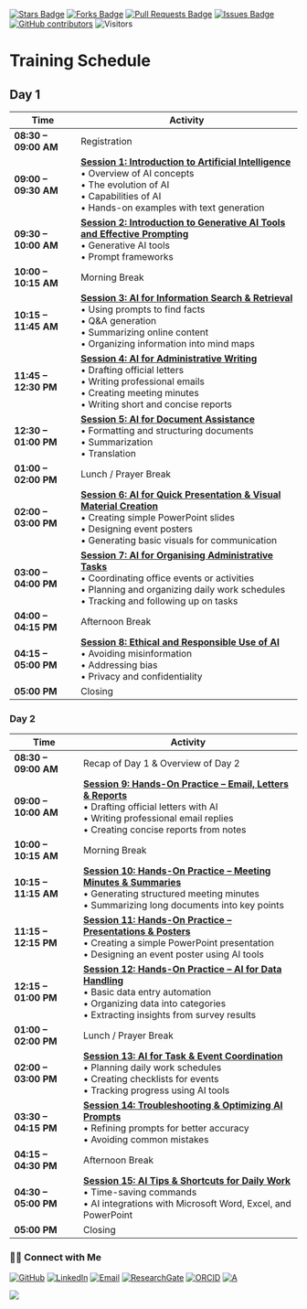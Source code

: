 <a href="https://github.com/drshahizan/short-course/stargazers"><img src="https://img.shields.io/github/stars/drshahizan/short-course" alt="Stars Badge"/></a>
<a href="https://github.com/drshahizan/short-course/network/members"><img src="https://img.shields.io/github/forks/drshahizan/short-course" alt="Forks Badge"/></a>
<a href="https://github.com/drshahizan/short-course/pulls"><img src="https://img.shields.io/github/issues-pr/drshahizan/short-course" alt="Pull Requests Badge"/></a>
<a href="https://github.com/drshahizan/short-course"><img src="https://img.shields.io/github/issues/drshahizan/short-course" alt="Issues Badge"/></a>
<a href="https://github.com/drshahizan/short-course/graphs/contributors"><img alt="GitHub contributors" src="https://img.shields.io/github/contributors/drshahizan/short-course?color=2b9348"></a>
![Visitors](https://api.visitorbadge.io/api/visitors?path=https%3A%2F%2Fgithub.com%2Fdrshahizan%2Fshort-course&labelColor=%23d9e3f0&countColor=%23697689&style=flat)

# Training Schedule

## **Day 1**

| **Time**             | **Activity** |
| -------------------- | --------------------------------------------------------------------------------------------------------------------------------------------------------------------------------------------------- |
| **08:30 – 09:00 AM** | Registration |
| **09:00 – 09:30 AM** | **[Session 1: Introduction to Artificial Intelligence](https://github.com/drshahizan/short-course/blob/main/workshop/25ppspace/materials/sesi01.md)** <br> • Overview of AI concepts <br> • The evolution of AI <br> • Capabilities of AI <br> • Hands-on examples with text generation            |
| **09:30 – 10:00 AM** | **[Session 2: Introduction to Generative AI Tools and Effective Prompting](https://github.com/drshahizan/short-course/blob/main/workshop/25ppspace/materials/sesi02.md)** <br> • Generative AI tools <br> • Prompt frameworks |
| **10:00 – 10:15 AM** | Morning Break |
| **10:15 – 11:45 AM** | **[Session 3: AI for Information Search & Retrieval](https://github.com/drshahizan/short-course/blob/main/workshop/25ppspace/materials/sesi03.md)** <br> • Using prompts to find facts <br> • Q\&A generation <br> • Summarizing online content <br> • Organizing information into mind maps       |
| **11:45 – 12:30 PM** | **[Session 4: AI for Administrative Writing](https://github.com/drshahizan/short-course/blob/main/workshop/25ppspace/materials/sesi04.md)** <br> • Drafting official letters <br> • Writing professional emails <br> • Creating meeting minutes <br> • Writing short and concise reports           |
| **12:30 – 01:00 PM** | **[Session 5: AI for Document Assistance](https://github.com/drshahizan/short-course/blob/main/workshop/25ppspace/materials/sesi05.md)** <br> • Formatting and structuring documents <br> • Summarization <br> • Translation |
| **01:00 – 02:00 PM** | Lunch / Prayer Break |
| **02:00 – 03:00 PM** | **[Session 6: AI for Quick Presentation & Visual Material Creation](https://github.com/drshahizan/short-course/blob/main/workshop/25ppspace/materials/sesi06.md)** <br> • Creating simple PowerPoint slides <br> • Designing event posters <br> • Generating basic visuals for communication       |
| **03:00 – 04:00 PM** | **[Session 7: AI for Organising Administrative Tasks](https://github.com/drshahizan/short-course/blob/main/workshop/25ppspace/materials/sesi07.md)** <br> • Coordinating office events or activities <br> • Planning and organizing daily work schedules <br> • Tracking and following up on tasks |
| **04:00 – 04:15 PM** | Afternoon Break |
| **04:15 – 05:00 PM** | **[Session 8: Ethical and Responsible Use of AI](https://github.com/drshahizan/short-course/blob/main/workshop/25ppspace/materials/sesi08.md)** <br> • Avoiding misinformation <br> • Addressing bias <br> • Privacy and confidentiality |
| **05:00 PM**         | Closing |

### **Day 2**

| **Time**             | **Activity**                                                                                                                                                                              |
| -------------------- | ----------------------------------------------------------------------------------------------------------------------------------------------------------------------------------------- |
| **08:30 – 09:00 AM** | Recap of Day 1 & Overview of Day 2 |
| **09:00 – 10:00 AM** | **[Session 9: Hands-On Practice – Email, Letters & Reports](https://github.com/drshahizan/short-course/blob/main/workshop/25ppspace/materials/sesi09.md)** <br> • Drafting official letters with AI <br> • Writing professional email replies <br> • Creating concise reports from notes |
| **10:00 – 10:15 AM** | Morning Break |
| **10:15 – 11:15 AM** | **[Session 10: Hands-On Practice – Meeting Minutes & Summaries](https://github.com/drshahizan/short-course/blob/main/workshop/25ppspace/materials/sesi10.md)** <br> • Generating structured meeting minutes <br> • Summarizing long documents into key points                            |
| **11:15 – 12:15 PM** | **[Session 11: Hands-On Practice – Presentations & Posters](https://github.com/drshahizan/short-course/blob/main/workshop/25ppspace/materials/sesi11.md)** <br> • Creating a simple PowerPoint presentation <br> • Designing an event poster using AI tools                              |
| **12:15 – 01:00 PM** | **[Session 12: Hands-On Practice – AI for Data Handling](https://github.com/drshahizan/short-course/blob/main/workshop/25ppspace/materials/sesi12.md)** <br> • Basic data entry automation <br> • Organizing data into categories <br> • Extracting insights from survey results         |
| **01:00 – 02:00 PM** | Lunch / Prayer Break |
| **02:00 – 03:00 PM** | **[Session 13: AI for Task & Event Coordination](https://github.com/drshahizan/short-course/blob/main/workshop/25ppspace/materials/sesi13.md)** <br> • Planning daily work schedules <br> • Creating checklists for events <br> • Tracking progress using AI tools                       |
| **03:30 – 04:15 PM** | **[Session 14: Troubleshooting & Optimizing AI Prompts](https://github.com/drshahizan/short-course/blob/main/workshop/25ppspace/materials/sesi14.md)** <br> • Refining prompts for better accuracy <br> • Avoiding common mistakes |
| **04:15 – 04:30 PM** | Afternoon Break |
| **04:30 – 05:00 PM** | **[Session 15: AI Tips & Shortcuts for Daily Work](https://github.com/drshahizan/short-course/blob/main/workshop/25ppspace/materials/sesi15.md)** <br> • Time-saving commands <br> • AI integrations with Microsoft Word, Excel, and PowerPoint                                          |
| **05:00 PM**         | Closing |

### 🙌🏻 Connect with Me
<p align="left">
    <a href="https://github.com/drshahizan" target="_blank"><img alt="GitHub" src="https://img.shields.io/badge/-@drshahizan-181717?style=flat-square&logo=GitHub&logoColor=white"></a>
    <a href="https://www.linkedin.com/in/drshahizan" target="_blank"><img alt="LinkedIn" src="https://img.shields.io/badge/-drshahizan-blue?style=flat-square&logo=Linkedin&logoColor=white&link=https://www.linkedin.com/in/drshahizan/"></a>
    <a href="mailto:shahizan@utm.my" target="_blank"><img alt="Email" src="https://img.shields.io/badge/-shahizan@utm.my-c14438?style=flat-square&logo=Gmail&logoColor=white&link=mailto:shahizan@utm.my.com"></a>
    <a href="https://www.researchgate.net/profile/Mohd-Othman-28" target="_blank"><img alt="ResearchGate" src="https://img.shields.io/badge/-ResearchGate-00CCBB?style=flat-square&logo=ResearchGate&logoColor=white"></a>
    <a href="https://orcid.org/0000-0003-4261-1873" target="_blank"><img alt="ORCID" src="https://img.shields.io/badge/-ORCID-A6CE39?style=flat-square&logo=ORCID&logoColor=white"></a> 
 <a href="https://visitorbadge.io/status?path=https%3A%2F%2Fgithub.com%2Fdrshahizan" target="_blank"><img alt="A" src="https://api.visitorbadge.io/api/visitors?path=https%3A%2F%2Fgithub.com%2Fdrshahizan&labelColor=%23697689&countColor=%23555555&style=plastic"></a>
 
![](https://hit.yhype.me/github/profile?user_id=81284918)
</p>

